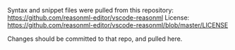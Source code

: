 Syntax and snippet files were pulled from this repository: https://github.com/reasonml-editor/vscode-reasonml
License: https://github.com/reasonml-editor/vscode-reasonml/blob/master/LICENSE

Changes should be committed to that repo, and pulled here.
